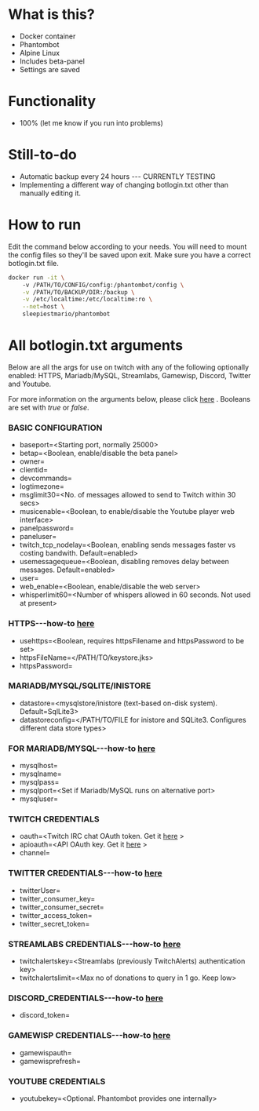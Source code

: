 # What is this?
* Docker container
* Phantombot
* Alpine Linux 
* Includes beta-panel
* Settings are saved

# Functionality
* 100% (let me know if you run into problems)

# Still-to-do
* Automatic backup every 24 hours --- CURRENTLY TESTING
* Implementing a different way of changing botlogin.txt other than manually editing it. 

# How to run
Edit the command below according to your needs. You will need to mount the config files so they'll be saved upon exit. Make sure you have a correct botlogin.txt file.
```sh
docker run -it \ 
	-v /PATH/TO/CONFIG/config:/phantombot/config \
	-v /PATH/TO/BACKUP/DIR:/backup \
	-v /etc/localtime:/etc/localtime:ro \
	--net=host \
	sleepiestmario/phantombot
```

# All botlogin.txt arguments
Below are all the args for use on twitch with any of the following optionally enabled: HTTPS, Mariadb/MySQL, Streamlabs, Gamewisp, Discord, Twitter and Youtube.

For more information on the arguments below, please click [here](https://community.phantombot.tv/t/settings-for-botlogin-txt/78) .
Booleans are set with *true* or *false*.

### BASIC CONFIGURATION
* baseport=<Starting port, normally 25000>
* betap=<Boolean, enable/disable the beta panel>
* owner=<Name of the broadcaster>
* clientid=<Typically blank or not set. Can be obtained from Twitch>
* devcommands=<To help live debug with users. Enabled by default>
* logtimezone=<Specifies a timezone for logging>
* msglimit30=<No. of messages allowed to send to Twitch within 30 secs>
* musicenable=<Boolean, to enable/disable the Youtube player web interface>
* panelpassword=<Password to access the control panel and Youtube player>
* paneluser=<User used to access the control panel and Youtube player>
* twitch_tcp_nodelay=<Boolean, enabling sends  messages faster vs costing bandwith. Default=enabled>
* usemessagequeue=<Boolean, disabling removes delay between messages. Default=enabled>
* user=<Name of your Phantombot>
* web_enable=<Boolean, enable/disable the web server>
* whisperlimit60=<Number of whispers allowed in 60 seconds. Not used at present>
### HTTPS---how-to [here](https://community.phantombot.tv/t/how-to-enable-ssl-on-phantombot/71)
* usehttps=<Boolean, requires httpsFilename and httpsPassword to be set>
* httpsFileName=</PATH/TO/keystore.jks>
* httpsPassword=<Password of keystore.jks>
### MARIADB/MYSQL/SQLITE/INISTORE
* datastore=<mysqlstore/inistore (text-based on-disk system). Default=SqlLite3>
* datastoreconfig=</PATH/TO/FILE for inistore and SQLite3. Configures different data store types> 
### FOR MARIADB/MYSQL---how-to [here](https://community.phantombot.tv/t/mysql-configuration/73)
* mysqlhost=<Hostname of the host>
* mysqlname=<Name of the database>
* mysqlpass=<Password of the user>
* mysqlport=<Set if Mariadb/MySQL runs on alternative port>
* mysqluser=<Name of the user>
### TWITCH CREDENTIALS
* oauth=<Twitch IRC chat OAuth token. Get it [here](https://twitchapps.com/tmi/) >
* apioauth=<API OAuth key. Get it [here](https://twitchapps.com/tokengen/) >
* channel=<Twitch channel phantombot will log into>
### TWITTER CREDENTIALS---how-to [here](https://community.phantombot.tv/t/twitter-integration-setup/65)
* twitterUser=<Name of Twitter account>
* twitter_consumer_key=<Twitter authorization key>
* twitter_consumer_secret=<Twitter authorization key>
* twitter_access_token=<Twitter authorization key>
* twitter_secret_token=<Twitter authorization key>
### STREAMLABS CREDENTIALS---how-to [here](https://phantombot.tv/streamlabs/)
* twitchalertskey=<Streamlabs (previously TwitchAlerts) authentication key>
* twitchalertslimit=<Max no of donations to query in 1 go. Keep low>
### DISCORD_CREDENTIALS---how-to [here](https://community.phantombot.tv/t/discord-integration-setup/64)
* discord_token= <Discord token>
### GAMEWISP CREDENTIALS---how-to [here](https://phantombot.tv/gamewisp/)
* gamewispauth=<Autorization token>
* gamewisprefresh=<Autorization refresh token>
### YOUTUBE CREDENTIALS
* youtubekey=<Optional. Phantombot provides one internally>
